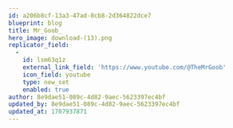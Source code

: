 ```yaml
---
id: a206b8cf-13a3-47ad-8cb8-2d364822dce7
blueprint: blog
title: Mr_Goob_
hero_image: download-(13).png
replicator_field:
  -
    id: lsm63q1z
    external_link_field: 'https://www.youtube.com/@TheMrGoob'
    icon_field: youtube
    type: new_set
    enabled: true
author: 8e9dae51-089c-4d82-9aec-5623397ec4bf
updated_by: 8e9dae51-089c-4d82-9aec-5623397ec4bf
updated_at: 1707937871
---
```

